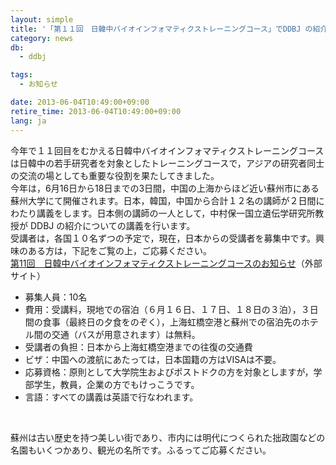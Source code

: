 ```yaml
---
layout: simple
title: '「第１１回　日韓中バイオインフォマティクストレーニングコース」でDDBJ の紹介をおこないます'
category: news
db:
  - ddbj

tags:
  - お知らせ

date: 2013-06-04T10:49:00+09:00
retire_time: 2013-06-04T10:49:00+09:00
lang: ja
---
```


<p>今年で１１回目をむかえる日韓中バイオインフォマティクストレーニングコースは日韓中の若手研究者を対象としたトレーニングコースで，アジアの研究者同士の交流の場としても重要な役割を果たしてきました。<br>今年は，6月16日から18日までの3日間，中国の上海からほど近い蘇州市にある蘇州大学にて開催されます。日本，韓国，中国から合計１２名の講師が２日間にわたり講義をします。日本側の講師の一人として，中村保一国立遺伝学研究所教授が DDBJ の紹介についての講義を行います。<br>受講者は，各国１０名ずつの予定で，現在，日本からの受講者を募集中です。興味のある方は，下記をご覧の上，ご応募ください。<br><a href="http://www.saitou-naruya-laboratory.org/meetings/CJK_Bioinformatics_11.html" target="_blank">第11回　日韓中バイオインフォマティクストレーニングコースのお知らせ</a>（外部サイト）<br></p>

<ul>
    <li>募集人員：10名</li>
    <li>費用：受講料，現地での宿泊（６月１６日、１７日、１８日の３泊），３日間の食事（最終日の夕食をのぞく），上海虹橋空港と蘇州での宿泊先のホテル間の交通（バスが用意されます）は無料。</li>
    <li>受講者の負担：日本から上海虹橋空港までの往復の交通費</li>
    <li>ビザ：中国への渡航にあたっては，日本国籍の方はVISAは不要。</li>
    <li>応募資格：原則として大学院生およびポストドクの方を対象としますが，学部学生，教員，企業の方でもけっこうです。</li>
    <li>言語：すべての講義は英語で行なわれます。</li>
</ul><br>

<p>蘇州は古い歴史を持つ美しい街であり、市内には明代につくられた拙政園などの名園もいくつかあり、観光の名所です。ふるってご応募ください。</p>
